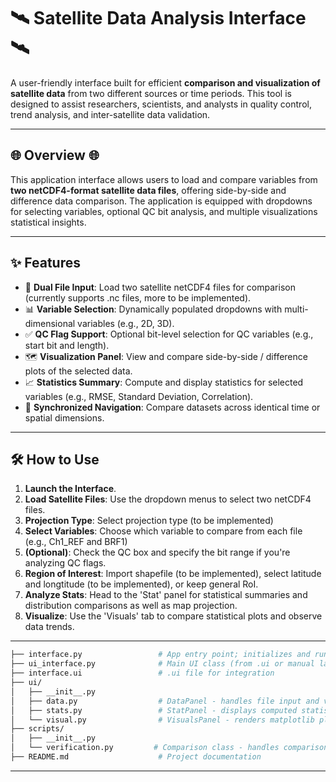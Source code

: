 # 🛰️ Satellite Data Analysis Interface 🛰️

A user-friendly interface built for efficient **comparison and visualization of satellite data** from two different sources or time periods. 
This tool is designed to assist researchers, scientists, and analysts in quality control, trend analysis, and inter-satellite data validation.

---

## 🌐 Overview 🌐

This application interface allows users to load and compare variables from **two netCDF4-format satellite data files**, offering side-by-side and difference data comparison. 
The application is equipped with dropdowns for selecting variables, optional QC bit analysis, and multiple visualizations statistical insights.

---

## ✨ Features

- 📂 **Dual File Input**: Load two satellite netCDF4 files for comparison (currently supports .nc files, more to be implemented).
- 📊 **Variable Selection**: Dynamically populated dropdowns with multi-dimensional variables (e.g., 2D, 3D).
- ✅ **QC Flag Support**: Optional bit-level selection for QC variables (e.g., start bit and length).
- 🗺️ **Visualization Panel**: View and compare side-by-side / difference plots of the selected data.
- 📈 **Statistics Summary**: Compute and display statistics for selected variables (e.g., RMSE, Standard Deviation, Correlation).
- 🔄 **Synchronized Navigation**: Compare datasets across identical time or spatial dimensions.

---

## 🛠️ How to Use

1. **Launch the Interface**.
2. **Load Satellite Files**: Use the dropdown menus to select two netCDF4 files.
3. **Projection Type**: Select projection type (to be implemented)
4. **Select Variables**: Choose which variable to compare from each file (e.g., Ch1_REF and BRF1)
5. **(Optional)**: Check the QC box and specify the bit range if you're analyzing QC flags.
6. **Region of Interest**: Import shapefile (to be implemented), select latitude and longtitude (to be implemented), or keep general RoI.
7. **Analyze Stats**: Head to the 'Stat' panel for statistical summaries and distribution comparisons as well as map projection.
8. **Visualize**: Use the 'Visuals' tab to compare statistical plots and observe data trends.
---

```bash
├── interface.py                 # App entry point; initializes and runs the GUI
├── ui_interface.py              # Main UI class (from .ui or manual layout)
├── interface.ui                 # .ui file for integration
├── ui/
│   ├── __init__.py
│   ├── data.py                  # DataPanel - handles file input and variable selection
│   ├── stats.py                 # StatPanel - displays computed statistics
│   └── visual.py                # VisualsPanel - renders matplotlib plots
├── scripts/
│   ├── __init__.py
│   └── verification.py         # Comparison class - handles comparison logic, QC filtering
├── README.md                    # Project documentation
```

---

